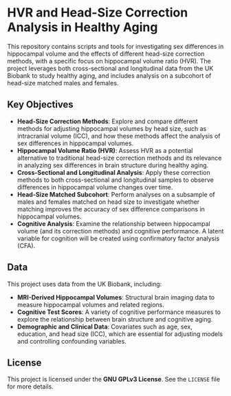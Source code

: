 # HVR and Head-Size Correction Analysis in Healthy Aging

This repository contains scripts and tools for investigating sex differences in hippocampal volume and the effects of different head-size correction methods, with a specific focus on hippocampal volume ratio (HVR). The project leverages both cross-sectional and longitudinal data from the UK Biobank to study healthy aging, and includes analysis on a subcohort of head-size matched males and females.

## Key Objectives

- **Head-Size Correction Methods**: Explore and compare different methods for adjusting hippocampal volumes by head size, such as intracranial volume (ICC), and how these methods affect the analysis of sex differences in hippocampal volumes.
- **Hippocampal Volume Ratio (HVR)**: Assess HVR as a potential alternative to traditional head-size correction methods and its relevance in analyzing sex differences in brain structure during healthy aging.
- **Cross-Sectional and Longitudinal Analysis**: Apply these correction methods to both cross-sectional and longitudinal samples to observe differences in hippocampal volume changes over time.
- **Head-Size Matched Subcohort**: Perform analyses on a subsample of males and females matched on head size to investigate whether matching improves the accuracy of sex difference comparisons in hippocampal volumes.
- **Cognitive Analysis**: Examine the relationship between hippocampal volume (and its correction methods) and cognitive performance. A latent variable for cognition will be created using confirmatory factor analysis (CFA).

## Data

This project uses data from the UK Biobank, including:
- **MRI-Derived Hippocampal Volumes**: Structural brain imaging data to measure hippocampal volumes and related regions.
- **Cognitive Test Scores**: A variety of cognitive performance measures to explore the relationship between brain structure and cognitive aging.
- **Demographic and Clinical Data**: Covariates such as age, sex, education, and head size (ICC), which are essential for adjusting models and controlling confounding variables.

## License

This project is licensed under the **GNU GPLv3 License**. See the `LICENSE` file for more details.
